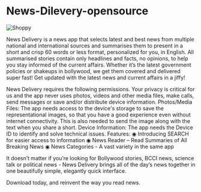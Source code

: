 # News-Dilevery-opensource

![Shoppy](https://raw.githubusercontent.com/nababrata12/MyPortfolio/master/src/Assets/banner.png)

News Delivery is a news app that selects latest and best news from multiple national and international sources and summarises them to present in a short and crisp 60 words or less format, personalized for you, in English. All summarised stories contain only headlines and facts, no opinions, to help you stay informed of the current affairs. Whether it’s the latest government policies or shakeups in bollywood, we get them covered and delivered super fast! Get updated with the latest news and current affairs in a jiffy!

News Delivery requires the following permissions. Your privacy is critical for us and the app never uses photos, videos and other media files, make calls, send messages or save and/or distribute device information.
Photos/Media Files: The app needs access to the device's storage to save the representational images, so that you have a good experience even without internet connectivity. This is also needed to send the image along with the text when you share a short.
Device Information: The app needs the Device ID to identify and solve technical issues.
Features:
◉ Introducing SEARCH for easier access to information
◉ News Reader – Read Summaries of All Breaking News
◉ News Categories - A vast variety in the same app

It doesn’t matter if you’re looking for Bollywood stories, BCCI news, science talk or political news - News Delivery brings all of the day’s news together in one beautifully simple, elegantly quick interface.

Download today, and reinvent the way you read news.
